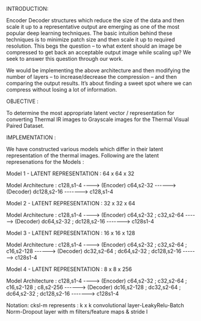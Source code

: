 INTRODUCTION:

Encoder Decoder structures which reduce the size of the data and then scale it up to a representative output are emerging as one of the most popular deep learning techniques. The basic intuition behind these techniques is to minimize patch size and then scale it up to required resolution. This begs the question – to what extent should an image be compressed to get back an acceptable output image while scaling up? We seek to answer this question through our work.

We would be implementing the above architecture and then modifying the number of layers – to increase/decrease the compression – and then comparing the output results. It’s about finding a sweet spot where we can compress without losing a lot of information.




OBJECTIVE :

To determine the most appropriate latent vector / representation for converting Thermal IR images to Grayscale images for the Thermal Visual Paired Dataset.



IMPLEMENTATION :

We have constructed various models which differ in their latent representation of the thermal images. Following are the latent represenations for the Models :

Model 1 - LATENT REPRESENTATION : 64 x 64 x 32

Model Architecture : 
c128,s1-4 ----> (Encoder) c64,s2-32 ------> (Decoder) dc128,s2-16 -------> c128,s1-4 

Model 2 - LATENT REPRESENTATION : 32 x 32 x 64

Model Architecture : 
c128,s1-4 ----> (Encoder) c64,s2-32 ; c32,s2-64 ------> (Decoder) dc64,s2-32 ; dc128,s2-16 -------> c128s1-4 

Model 3 - LATENT REPRESENTATION : 16 x 16 x 128

Model Architecture : 
c128,s1-4 ----> (Encoder) c64,s2-32 ; c32,s2-64 ; c16,s2-128 ------> (Decoder) dc32,s2-64 ; dc64,s2-32 ; dc128,s2-16  -------> c128s1-4 

Model 4 - LATENT REPRESENTATION : 8 x 8 x 256

Model Architecture : 
c128,s1-4 ----> (Encoder) c64,s2-32 ; c32,s2-64 ; c16,s2-128 ; c8,s2-256 ------> (Decoder) dc16,s2-128 ; dc32,s2-64 ; dc64,s2-32 ; dc128,s2-16  -------> c128s1-4

Notation:
cksl-m represents : k x k convolutional layer-LeakyRelu-Batch Norm-Dropout layer with m filters/feature maps & stride l
